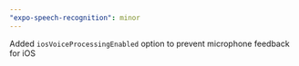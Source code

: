```yaml
---
"expo-speech-recognition": minor
---
```


Added `iosVoiceProcessingEnabled` option to prevent microphone feedback for iOS
